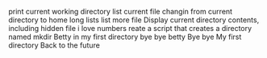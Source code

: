 print current working directory
list current file
changin from current directory to home
long lists
list more file
Display current directory contents, including hidden file
i love numbers
reate a script that creates a directory named mkdir
Betty in my first directory
bye bye betty
Bye bye My first directory
Back to the future
